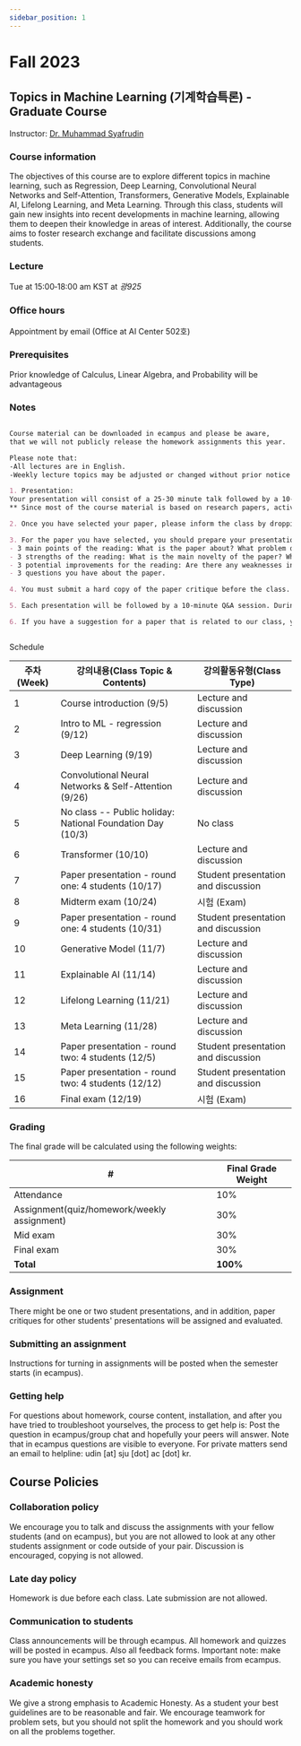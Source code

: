 ```yaml
---
sidebar_position: 1
---
```


# Fall 2023

## Topics in Machine Learning (기계학습특론) - Graduate Course

Instructor: [Dr. Muhammad Syafrudin](https://muhammadsyafrudin.com/)

### Course information

The objectives of this course are to explore different topics in machine learning, such as Regression, Deep Learning, Convolutional Neural Networks and Self-Attention, Transformers, Generative Models, Explainable AI, Lifelong Learning, and Meta Learning. Through this class, students will gain new insights into recent developments in machine learning, allowing them to deepen their knowledge in areas of interest. Additionally, the course aims to foster research exchange and facilitate discussions among students.

### Lecture

Tue at 15:00‐18:00 am KST at *광925*

### Office hours

Appointment by email (Office at AI Center 502호)

### Prerequisites

Prior knowledge of Calculus, Linear Algebra, and Probability will be advantageous


### Notes

```markdown

Course material can be downloaded in ecampus and please be aware, 
that we will not publicly release the homework assignments this year.

Please note that:
-All lectures are in English.
-Weekly lecture topics may be adjusted or changed without prior notice depending on the understanding level during the class.

1. Presentation:
Your presentation will consist of a 25-30 minute talk followed by a 10-15 minute Q&A session.
** Since most of the course material is based on research papers, active class participation is crucial for this semester. Therefore, there are a couple of things you need to do before and during the class.

2. Once you have selected your paper, please inform the class by dropping a message in ecampus, stating "OOO presents OOO paper." Each student should choose their paper at least two weeks before their scheduled presentation.

3. For the paper you have selected, you should prepare your presentation. Additionally, you are required to write a homework assignment called "paper critique" for ALL the other papers selected by your classmates. This assignment involves creating a 1-2 page summary for each paper chosen by your peers. The paper critique should include the following content:
- 3 main points of the reading: What is the paper about? What problem does it address? What solution does it propose?
- 3 strengths of the reading: What is the main novelty of the paper? What is its impact? If you were to write such a paper, what aspects would you consider?
- 3 potential improvements for the reading: Are there any weaknesses in the paper? How can it be extended and improved?
- 3 questions you have about the paper.

4. You must submit a hard copy of the paper critique before the class. Additionally, you need to upload your presentation file and paper critique on ecampus prior to your presentation.

5. Each presentation will be followed by a 10-minute Q&A session. During the Q&A session, all students should actively engage by asking questions or discussing the paper. This is mandatory for all presentations.

6. If you have a suggestion for a paper that is related to our class, you can propose it with prior approval from me.



```


Schedule

| 주차(Week)| 강의내용(Class Topic & Contents)| 강의활동유형(Class Type)|
| ------------- | ------------- | ------------- |
| 1 |Course introduction (9/5) | Lecture and discussion |
| 2 |Intro to ML - regression (9/12) | Lecture and discussion |
| 3 |Deep Learning (9/19) |   Lecture and discussion |
| 4 |Convolutional Neural Networks & Self-Attention (9/26) |   Lecture and discussion  |
| 5 |No class -- Public holiday: National Foundation Day (10/3) |  No class  |
| 6 |Transformer (10/10) |  Lecture and discussion  |
| 7 |Paper presentation - round one: 4 students (10/17) | Student presentation and discussion |
| 8 |Midterm exam (10/24) | 시험 (Exam) |
| 9 |Paper presentation - round one: 4 students (10/31) | Student presentation and discussion |
| 10  |Generative Model  (11/7) |   Lecture and discussion |
| 11  |Explainable AI (11/14) |   Lecture and discussion |
| 12  |Lifelong Learning (11/21) |  Lecture and discussion |
| 13  |Meta Learning (11/28) | Lecture and discussion |
| 14  |Paper presentation - round two: 4 students (12/5) | Student presentation and discussion |
| 15  |Paper presentation - round two: 4 students  (12/12) | Student presentation and discussion |
| 16  |Final exam (12/19) | 시험 (Exam) |


### Grading

The final grade will be calculated using the following weights:

| # | Final Grade Weight |
| ------------- | ------------- |
| Attendance | 10% |
| Assignment(quiz/homework/weekly assignment) | 30% |
| Mid exam | 30% |
| Final exam | 30% |
| **Total** | **100%** |

### Assignment

There might be one or two student presentations, and in addition, paper critiques for other students' presentations will be assigned and evaluated.

### Submitting an assignment

Instructions for turning in assignments will be posted when the semester starts (in ecampus).

### Getting help

For questions about homework, course content, installation, and after you have tried to troubleshoot yourselves, the process to get help is:
Post the question in ecampus/group chat and hopefully your peers will answer. Note that in ecampus questions are visible to everyone.
For private matters send an email to helpline: udin [at] sju [dot] ac [dot] kr.

## Course Policies

### Collaboration policy

We encourage you to talk and discuss the assignments with your fellow students (and on ecampus), but you are not allowed to look at any other students assignment or code outside of your pair. Discussion is encouraged, copying is not allowed.

### Late day policy

Homework is due before each class. Late submission are not allowed.

### Communication to students

Class announcements will be through ecampus. All homework and quizzes will be posted in ecampus. Also all feedback forms. Important note: make sure you have your settings set so you can receive emails from ecampus.

### Academic honesty

We give a strong emphasis to Academic Honesty. As a student your best guidelines are to be reasonable and fair. We encourage teamwork for problem sets, but you should not split the homework and you should work on all the problems together.